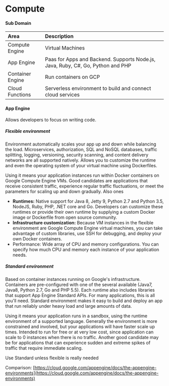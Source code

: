# Compute

#### Sub Domain

| Area | Description |
| :--- | :--- |
| Compute Engine | Virtual Machines |
| App Engine | Paas for Apps and Backend. Supports Node.js, Java, Ruby, C\#, Go, Python and PHP |
| Container Engine | Run containers on GCP |
| Cloud Functions | Serverless environment to build and connect cloud services |

#### App Engine

Allows developers to focus on writing code.

##### Flexible environment

Environment automatically scales your app up and down while balancing the load. Microservices, authorization, SQL and NoSQL databases, traffic splitting, logging, versioning, security scanning, and content delivery networks are all supported natively. Allows you to customize the runtime and even the operating system of your virtual machine using Dockerfiles.

Using it means your application instances run within Docker containers on Google Compute Engine VMs. Good candidates are applications that receive consistent traffic, experience regular traffic fluctuations, or meet the parameters for scaling up and down gradually. Also ones

* **Runtimes:** Native support for Java 8, Jetty 9, Python 2.7 and Python 3.5, NodeJS, Ruby, PHP, .NET core and Go. Developers can customize these runtimes or provide their own runtime by supplying a custom Docker image or Dockerfile from open source community.
* **Infrastructure customization:** Because VM instances in the flexible environment are Google Compute Engine virtual machines, you can take advantage of custom libraries, use SSH for debugging, and deploy your own Docker containers.
* Performance: Wide array of CPU and memory configurations. You can specify how much CPU and memory each instance of your application needs.

##### Standard environment

Based on container instances running on Google's infrastructure. Containers are pre-configured with one of the several available \(Java7, Java8, Python 2.7, Go and PHP 5.5\). Each runtime also includes libraries that support App Engine Standard APIs. For many applications, this is all you'll need. Standard environment makes it easy to build and deploy an app that run reliably under heavy load and large amounts of data.

Using it means your application runs in a sandbox, using the runtime environment of a supported language. Generally the environment is more constrained and involved, but your applications will have faster scale up times. Intended to run for free or at very low cost, since application can scale to 0 instances when there is no traffic. Another good candidate may be for applications that can experience sudden and extreme spikes of traffic that require immediate scaling.

Use Standard unless flexible is really needed

Comparison: [https://cloud.google.com/appengine/docs/the-appengine-environments](https://cloud.google.com/appengine/docs/the-appengine-environments)

